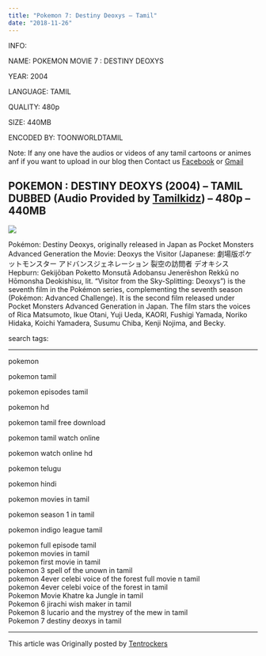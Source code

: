 ```yaml
---
title: "Pokemon 7: Destiny Deoxys – Tamil"
date: "2018-11-26"
---
```


INFO:

NAME: POKEMON MOVIE 7 : DESTINY DEOXYS

YEAR: 2004

LANGUAGE: TAMIL

QUALITY: 480p

SIZE: 440MB

ENCODED BY: TOONWORLDTAMIL

Note: If any one have the audios or videos of any tamil cartoons or animes anf if you want to upload in our blog then Contact us [Facebook](https://www.facebook.com/toonworldtamil/) or [Gmail](https://toonworldtamil.com/cdn-cgi/l/email-protection#186c7777766f776a747c6c79757174587f75797174367b7775) 

## POKEMON : DESTINY DEOXYS (2004) – TAMIL DUBBED (Audio Provided by [Tamilkidz](https://tamilkidz.blogspot.com/)) – 480p – 440MB 

[![](https://3.bp.blogspot.com/-xuj7TV1KzIQ/W_sCNn2kaTI/AAAAAAAAAdY/MJlt2T7o-FM-YwNDKcnWFeSqSpfdxtFvQCLcBGAs/s320/5055201817235.jpg)](https://3.bp.blogspot.com/-xuj7TV1KzIQ/W_sCNn2kaTI/AAAAAAAAAdY/MJlt2T7o-FM-YwNDKcnWFeSqSpfdxtFvQCLcBGAs/s1600/5055201817235.jpg)

Pokémon: Destiny Deoxys, originally released in Japan as Pocket Monsters Advanced Generation the Movie: Deoxys the Visitor (Japanese: 劇場版ポケットモンスター アドバンスジェネレーション 裂空の訪問者 デオキシス Hepburn: Gekijōban Poketto Monsutā Adobansu Jenerēshon Rekkū no Hōmonsha Deokishisu, lit. “Visitor from the Sky-Splitting: Deoxys”) is the seventh film in the Pokémon series, complementing the seventh season (Pokémon: Advanced Challenge). It is the second film released under Pocket Monsters Advanced Generation in Japan. The film stars the voices of Rica Matsumoto, Ikue Otani, Yuji Ueda, KAORI, Fushigi Yamada, Noriko Hidaka, Koichi Yamadera, Susumu Chiba, Kenji Nojima, and Becky.

search tags:

* * *

pokemon

pokemon tamil

pokemon episodes tamil

pokemon hd

pokemon tamil free download

pokemon tamil watch online

pokemon watch online hd

pokemon telugu

pokemon hindi

pokemon movies in tamil

pokemon season 1 in tamil

pokemon indigo league tamil

pokemon full episode tamil  
pokemon movies in tamil  
pokemon first movie in tamil  
pokemon 3 spell of the unown in tamil  
pokemon 4ever celebi voice of the forest full movie n tamil  
pokemon 4ever celebi voice of the forest in tamil  
Pokemon Movie Khatre ka Jungle in tamil  
Pokemon 6 jirachi wish maker in tamil  
Pokemon 8 lucario and the mystrey of the mew in tamil  
Pokemon 7 destiny deoxys in tamil

* * *

This article was Originally posted by [Tentrockers](https://tentrockers.blogspot.com/)
